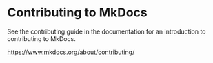 # Contributing to MkDocs

See the contributing guide in the documentation for an
introduction to contributing to MkDocs.

<https://www.mkdocs.org/about/contributing/>
